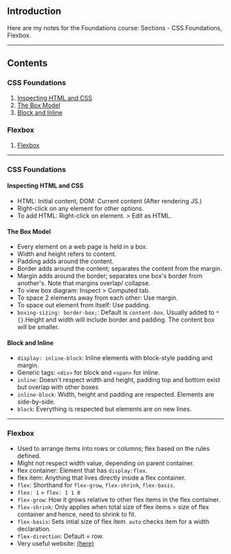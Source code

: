 ## Introduction

Here are my notes for the Foundations course: Sections - CSS Foundations, Flexbox.

---
## Contents

### CSS Foundations
1. [Inspecting HTML and CSS](#css-htmlcss)
2. [The Box Model](#css-box)
3. [Block and Inline](#css-blockinline)

### Flexbox
1. [Flexbox](#flexbox)

---

### CSS Foundations

<a id= "css-htmlcss"></a>
#### Inspecting HTML and CSS
- HTML: Initial content, DOM: Current content (After rendering JS.)
- Right-click on any element for other options.
- To add HTML: Right-click on element. > Edit as HTML.

<a id= "css-box"></a>
#### The Box Model
- Every element on a web page is held in a box.
- Width and height refers to content.
- Padding adds around the content.
- Border adds around the content; separates the content from the margin.
- Margin adds around the border; separates one box's border from another's. Note that margins overlap/ collapse.
- To view box diagram: Inspect > Computed tab.
- To space 2 elements away from each other: Use margin.
- To space out element from itself: Use padding.
- `boxing-sizing: border-box;`: Default is `content-box`. Usually added to `* {}`.Height and width will include border and padding. The content box will be smaller.

<a id= "css-blockinline"></a>
#### Block and Inline
- `display: inline-block`: Inline elements with block-style padding and margin.
- Generic tags: `<div>` for block and `<span>` for inline.
- `inline`: Doesn't respect width and height, padding top and bottom exist but overlap with other boxes
- `inline-block`: Width, height and padding are respected. Elements are side-by-side.
- `block`: Everything is respected but elements are on new lines.

---

<a id= "flexbox"></a>
### Flexbox
- Used to arrange items into rows or columns; flex based on the rules defined.
- Might not respect width value, depending on parent container.
- flex container: Element that has `display:flex`.
- flex item: Anything that lives directly inside a flex container.
- `flex`: Shorthand for `flex-grow`, `flex-shrink`, `flex-basis`.
- `flex: 1` = `flex: 1 1 0`
- `flex-grow`: How it grows relative to other flex items in the flex container.
- `flex-shrink`: Only applies when total size of flex items > size of flex container and hence, need to shrink to fit.
- `flex-basis`: Sets intial size of flex item. `auto` checks item for a width declaration.
- `flex-direction`: Default = row.
- Very useful website: [(here)](https://www.joshwcomeau.com/css/interactive-guide-to-flexbox/)
